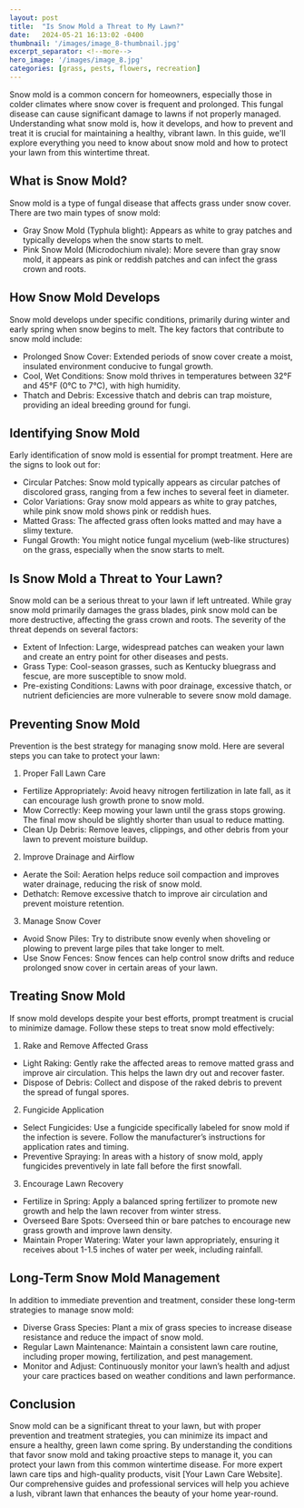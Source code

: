 ```yaml
---
layout: post
title:  "Is Snow Mold a Threat to My Lawn?"
date:   2024-05-21 16:13:02 -0400
thumbnail: '/images/image_8-thumbnail.jpg'
excerpt_separator: <!--more-->
hero_image: '/images/image_8.jpg'
categories: [grass, pests, flowers, recreation]
---
```

Snow mold is a common concern for homeowners, especially those in colder climates where snow cover is frequent and prolonged. <!--more-->This fungal disease can cause significant damage to lawns if not properly managed. Understanding what snow mold is, how it develops, and how to prevent and treat it is crucial for maintaining a healthy, vibrant lawn. In this guide, we'll explore everything you need to know about snow mold and how to protect your lawn from this wintertime threat.

## What is Snow Mold?
Snow mold is a type of fungal disease that affects grass under snow cover. There are two main types of snow mold:
* Gray Snow Mold (Typhula blight): Appears as white to gray patches and typically develops when the snow starts to melt.
* Pink Snow Mold (Microdochium nivale): More severe than gray snow mold, it appears as pink or reddish patches and can infect the grass crown and roots.

## How Snow Mold Develops
Snow mold develops under specific conditions, primarily during winter and early spring when snow begins to melt. The key factors that contribute to snow mold include:
* Prolonged Snow Cover: Extended periods of snow cover create a moist, insulated environment conducive to fungal growth.
* Cool, Wet Conditions: Snow mold thrives in temperatures between 32°F and 45°F (0°C to 7°C), with high humidity.
* Thatch and Debris: Excessive thatch and debris can trap moisture, providing an ideal breeding ground for fungi.

## Identifying Snow Mold
Early identification of snow mold is essential for prompt treatment. Here are the signs to look out for:
* Circular Patches: Snow mold typically appears as circular patches of discolored grass, ranging from a few inches to several feet in diameter.
* Color Variations: Gray snow mold appears as white to gray patches, while pink snow mold shows pink or reddish hues.
* Matted Grass: The affected grass often looks matted and may have a slimy texture.
* Fungal Growth: You might notice fungal mycelium (web-like structures) on the grass, especially when the snow starts to melt.

## Is Snow Mold a Threat to Your Lawn?
Snow mold can be a serious threat to your lawn if left untreated. While gray snow mold primarily damages the grass blades, pink snow mold can be more destructive, affecting the grass crown and roots. The severity of the threat depends on several factors:
* Extent of Infection: Large, widespread patches can weaken your lawn and create an entry point for other diseases and pests.
* Grass Type: Cool-season grasses, such as Kentucky bluegrass and fescue, are more susceptible to snow mold.
* Pre-existing Conditions: Lawns with poor drainage, excessive thatch, or nutrient deficiencies are more vulnerable to severe snow mold damage.

## Preventing Snow Mold
Prevention is the best strategy for managing snow mold. Here are several steps you can take to protect your lawn:
1. Proper Fall Lawn Care
* Fertilize Appropriately: Avoid heavy nitrogen fertilization in late fall, as it can encourage lush growth prone to snow mold.
* Mow Correctly: Keep mowing your lawn until the grass stops growing. The final mow should be slightly shorter than usual to reduce matting.
* Clean Up Debris: Remove leaves, clippings, and other debris from your lawn to prevent moisture buildup.
2. Improve Drainage and Airflow
* Aerate the Soil: Aeration helps reduce soil compaction and improves water drainage, reducing the risk of snow mold.
* Dethatch: Remove excessive thatch to improve air circulation and prevent moisture retention.
3. Manage Snow Cover
* Avoid Snow Piles: Try to distribute snow evenly when shoveling or plowing to prevent large piles that take longer to melt.
* Use Snow Fences: Snow fences can help control snow drifts and reduce prolonged snow cover in certain areas of your lawn.

## Treating Snow Mold
If snow mold develops despite your best efforts, prompt treatment is crucial to minimize damage. Follow these steps to treat snow mold effectively:
1. Rake and Remove Affected Grass
* Light Raking: Gently rake the affected areas to remove matted grass and improve air circulation. This helps the lawn dry out and recover faster.
* Dispose of Debris: Collect and dispose of the raked debris to prevent the spread of fungal spores.
2. Fungicide Application
* Select Fungicides: Use a fungicide specifically labeled for snow mold if the infection is severe. Follow the manufacturer’s instructions for application rates and timing.
* Preventive Spraying: In areas with a history of snow mold, apply fungicides preventively in late fall before the first snowfall.
3. Encourage Lawn Recovery
* Fertilize in Spring: Apply a balanced spring fertilizer to promote new growth and help the lawn recover from winter stress.
* Overseed Bare Spots: Overseed thin or bare patches to encourage new grass growth and improve lawn density.
* Maintain Proper Watering: Water your lawn appropriately, ensuring it receives about 1-1.5 inches of water per week, including rainfall.

## Long-Term Snow Mold Management
In addition to immediate prevention and treatment, consider these long-term strategies to manage snow mold:
* Diverse Grass Species: Plant a mix of grass species to increase disease resistance and reduce the impact of snow mold.
* Regular Lawn Maintenance: Maintain a consistent lawn care routine, including proper mowing, fertilization, and pest management.
* Monitor and Adjust: Continuously monitor your lawn’s health and adjust your care practices based on weather conditions and lawn performance.

## Conclusion
Snow mold can be a significant threat to your lawn, but with proper prevention and treatment strategies, you can minimize its impact and ensure a healthy, green lawn come spring. By understanding the conditions that favor snow mold and taking proactive steps to manage it, you can protect your lawn from this common wintertime disease.
For more expert lawn care tips and high-quality products, visit [Your Lawn Care Website]. Our comprehensive guides and professional services will help you achieve a lush, vibrant lawn that enhances the beauty of your home year-round.
